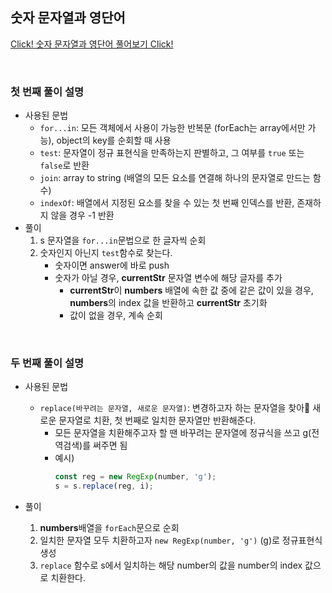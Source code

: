 <h2> 숫자 문자열과 영단어 </h2>

<a href='https://programmers.co.kr/learn/courses/30/lessons/81301'>Click! 숫자 문자열과 영단어 풀어보기 Click!</a>

<br>

### 첫 번째 풀이 설명

- 사용된 문법
  - `for...in`: 모든 객체에서 사용이 가능한 반복문 (forEach는 array에서만 가능), object의 key를 순회할 때 사용
  - `test`: 문자열이 정규 표현식을 만족하는지 판별하고, 그 여부를 `true` 또는 `false`로 반환
  - `join`: array to string (배열의 모든 요소를 연결해 하나의 문자열로 만드는 함수)
  - `indexOf`: 배열에서 지정된 요소를 찾을 수 있는 첫 번째 인덱스를 반환, 존재하지 않을 경우 -1 반환
- 풀이
  1. s 문자열을 `for...in`문법으로 한 글자씩 순회
  2. 숫자인지 아닌지 `test`함수로 찾는다.
     - 숫자이면 answer에 바로 push
     - 숫자가 아닐 경우, **currentStr** 문자열 변수에 해당 글자를 추가
       - **currentStr**이 **numbers** 배열에 속한 값 중에 같은 값이 있을 경우, **numbers**의 index 값을 반환하고 **currentStr** 초기화
       - 값이 없을 경우, 계속 순회

<br>

### 두 번째 풀이 설명

- 사용된 문법

  - `replace(바꾸려는 문자열, 새로운 문자열)`: 변경하고자 하는 문자열을 찾아 새로운 문자열로 치환, 첫 번째로 일치한 문자열만 반환해준다.
    - 모든 문자열을 치환해주고자 할 땐 바꾸려는 문자열에 정규식을 쓰고 g(전역검색)를 써주면 됨
    - 예시)
      ```javascript
      const reg = new RegExp(number, 'g');
      s = s.replace(reg, i);
      ```

- 풀이
  1. **numbers**배열을 `forEach`문으로 순회
  2. 일치한 문자열 모두 치환하고자 `new RegExp(number, 'g')` (g)로 정규표현식 생성
  3. `replace` 함수로 s에서 일치하는 해당 number의 값을 number의 index 값으로 치환한다.

